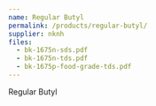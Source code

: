 ```yaml
---
name: Regular Butyl
permalink: /products/regular-butyl/
supplier: nknh
files:
  - bk-1675n-sds.pdf
  - bk-1675n-tds.pdf
  - bk-1675p-food-grade-tds.pdf
---
```

Regular Butyl
